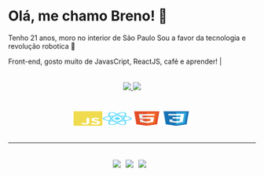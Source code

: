 


# Olá, me chamo Breno! 🖖
Tenho 21 anos, moro no interior de São Paulo Sou a favor da tecnologia e revolução robotica 🤖

Front-end, gosto muito de JavasCript, ReactJS, café e aprender! |

 <div style="display:flex; justify-content:center; padding:20px;">
  <a href="https://github.com/brenolapreza">
  <img height="180em" src="https://github-readme-stats.vercel.app/api?username=brenolapreza&show_icons=true&theme=radical&include_all_commits=true&count_private=true"/>
  <img height="180em" src="https://github-readme-stats.vercel.app/api/top-langs/?username=brenolapreza&layout=compact&langs_count=7&theme=radical"/>
</div>
<div style="display: inline_block; display:flex; justify-content:center; padding:20px;"><br>
  <img align="center" alt="Breno-Js" height="30" width="60" src="https://raw.githubusercontent.com/devicons/devicon/master/icons/javascript/javascript-plain.svg">
  <img align="center" alt="Breno-React" height="30" width="60" src="https://raw.githubusercontent.com/devicons/devicon/master/icons/react/react-original.svg">
  <img align="center" alt="Breno-HTML" height="30" width="60" src="https://raw.githubusercontent.com/devicons/devicon/master/icons/html5/html5-original.svg">
  <img align="center" alt="Breno-CSS" height="30" width="60" src="https://raw.githubusercontent.com/devicons/devicon/master/icons/css3/css3-original.svg">
</div>

<hr>

<div style="display:flex; justify-content:center; padding:20px;"> 
  <a style="margin-right:10px;" href="https://instagram.com/vainisckas" target="_blank"><img src="https://img.shields.io/badge/-Instagram-%23E4405F?style=for-the-badge&logo=instagram&logoColor=white" target="_blank"></a>
  <a style="margin-right:10px;" href = "mailto:brenolapreza@gmail.com"><img src="https://img.shields.io/badge/-Gmail-%23333?style=for-the-badge&logo=gmail&logoColor=white" target="_blank"></a>
  <a style="margin-right:10px;" href="https://www.linkedin.com/in/breno-lapreza-6a586b155/" target="_blank"><img src="https://img.shields.io/badge/-LinkedIn-%230077B5?style=for-the-badge&logo=linkedin&logoColor=white" target="_blank"></a> 
  
</div>
